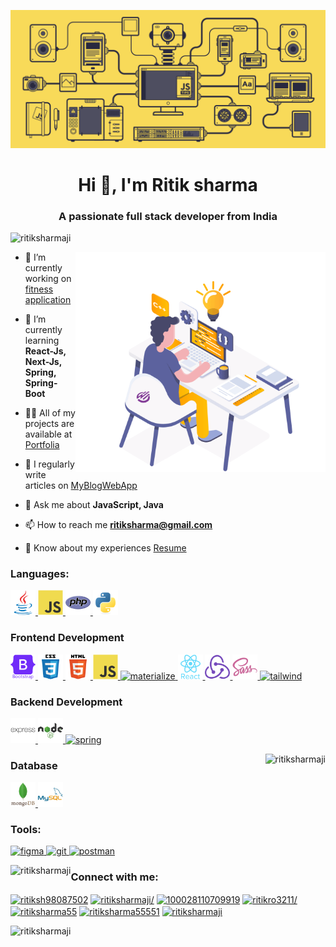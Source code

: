 ![MasterHead](./banner.gif)
<h1 align="center">Hi 👋, I'm Ritik sharma</h1>
<h3 align="center">A passionate full stack developer from India</h3>
<p align="left"> <img src="https://komarev.com/ghpvc/?username=ritiksharmaji&label=Profile%20views&color=0e75b6&style=flat" alt="ritiksharmaji" /> </p>

<img align="right" alt="Coding" width="400" padding-bottom="10" src="./github_image.gif"/>

- 🔭 I’m currently working on [fitness application](https://rkjfitness-app.vercel.app/)

- 🌱 I’m currently learning **React-Js, Next-Js, Spring, Spring-Boot**

- 👨‍💻 All of my projects are available at [Portfolia](https://www.ccbp.in/portfolio?uid=b0a03ba6-49dd-4bef-b392-1f303b62b423)

- 📝 I regularly write articles on [MyBlogWebApp](https://github.com/Ritiksharmaji)

- 💬 Ask me about **JavaScript, Java**

- 📫 How to reach me **ritiksharma@gmail.com**

- 📄 Know about my experiences [Resume](https://drive.google.com/file/d/1y8rgirQbhel_N-nj_FvA3Y8ERKr2fMjn/view)




<h3 align="left">Languages:</h3>
<p align="left"> <a href="https://www.java.com" target="_blank" rel="noreferrer"> <img src="https://raw.githubusercontent.com/devicons/devicon/master/icons/java/java-original.svg" alt="java" width="40" height="40"/> </a> <a href="https://developer.mozilla.org/en-US/docs/Web/JavaScript" target="_blank" rel="noreferrer"> <img src="https://raw.githubusercontent.com/devicons/devicon/master/icons/javascript/javascript-original.svg" alt="javascript" width="40" height="40"/> </a> <a href="https://www.php.net" target="_blank" rel="noreferrer"> <img src="https://raw.githubusercontent.com/devicons/devicon/master/icons/php/php-original.svg" alt="php" width="40" height="40"/> </a> <a href="https://www.python.org" target="_blank" rel="noreferrer"> <img src="https://raw.githubusercontent.com/devicons/devicon/master/icons/python/python-original.svg" alt="python" width="40" height="40"/> </a> </p>

<h3 align="left">Frontend Development</h3>
<p align="left"> <a href="https://getbootstrap.com" target="_blank" rel="noreferrer"> <img src="https://raw.githubusercontent.com/devicons/devicon/master/icons/bootstrap/bootstrap-plain-wordmark.svg" alt="bootstrap" width="40" height="40"/> </a> <a href="https://www.w3schools.com/css/" target="_blank" rel="noreferrer"> <img src="https://raw.githubusercontent.com/devicons/devicon/master/icons/css3/css3-original-wordmark.svg" alt="css3" width="40" height="40"/> </a> <a href="https://www.w3.org/html/" target="_blank" rel="noreferrer"> <img src="https://raw.githubusercontent.com/devicons/devicon/master/icons/html5/html5-original-wordmark.svg" alt="html5" width="40" height="40"/> </a> <a href="https://developer.mozilla.org/en-US/docs/Web/JavaScript" target="_blank" rel="noreferrer"> <img src="https://raw.githubusercontent.com/devicons/devicon/master/icons/javascript/javascript-original.svg" alt="javascript" width="40" height="40"/> </a> <a href="https://materializecss.com/" target="_blank" rel="noreferrer"> <img src="https://raw.githubusercontent.com/prplx/svg-logos/5585531d45d294869c4eaab4d7cf2e9c167710a9/svg/materialize.svg" alt="materialize" width="40" height="40"/> </a> <a href="https://reactjs.org/" target="_blank" rel="noreferrer"> <img src="https://raw.githubusercontent.com/devicons/devicon/master/icons/react/react-original-wordmark.svg" alt="react" width="40" height="40"/> </a> <a href="https://redux.js.org" target="_blank" rel="noreferrer"> <img src="https://raw.githubusercontent.com/devicons/devicon/master/icons/redux/redux-original.svg" alt="redux" width="40" height="40"/> </a> <a href="https://sass-lang.com" target="_blank" rel="noreferrer"> <img src="https://raw.githubusercontent.com/devicons/devicon/master/icons/sass/sass-original.svg" alt="sass" width="40" height="40"/> </a> <a href="https://tailwindcss.com/" target="_blank" rel="noreferrer"> <img src="https://www.vectorlogo.zone/logos/tailwindcss/tailwindcss-icon.svg" alt="tailwind" width="40" height="40"/> </a> </p>

<h3 align="left">Backend Development</h3>
<p align="left"> <a href="https://expressjs.com" target="_blank" rel="noreferrer"> <img src="https://raw.githubusercontent.com/devicons/devicon/master/icons/express/express-original-wordmark.svg" alt="express" width="40" height="40"/> </a> <a href="https://nodejs.org" target="_blank" rel="noreferrer"> <img src="https://raw.githubusercontent.com/devicons/devicon/master/icons/nodejs/nodejs-original-wordmark.svg" alt="nodejs" width="40" height="40"/> </a> <a href="https://spring.io/" target="_blank" rel="noreferrer"> <img src="https://www.vectorlogo.zone/logos/springio/springio-icon.svg" alt="spring" width="40" height="40"/> </a> </p>

<p align="right"><img align="right" src="https://github-readme-stats.vercel.app/api/top-langs?username=ritiksharmaji&show_icons=true&locale=en&layout=compact" alt="ritiksharmaji" /></p>

<h3 align="left">Database</h3>
<p align="left"> <a href="https://www.mongodb.com/" target="_blank" rel="noreferrer"> <img src="https://raw.githubusercontent.com/devicons/devicon/master/icons/mongodb/mongodb-original-wordmark.svg" alt="mongodb" width="40" height="40"/> </a> <a href="https://www.mysql.com/" target="_blank" rel="noreferrer"> <img src="https://raw.githubusercontent.com/devicons/devicon/master/icons/mysql/mysql-original-wordmark.svg" alt="mysql" width="40" height="40"/> </a> </p>

<h3 align="left">Tools:</h3>
<p align="left"> <a href="https://www.figma.com/" target="_blank" rel="noreferrer"> <img src="https://www.vectorlogo.zone/logos/figma/figma-icon.svg" alt="figma" width="40" height="40"/> </a> <a href="https://git-scm.com/" target="_blank" rel="noreferrer"> <img src="https://www.vectorlogo.zone/logos/git-scm/git-scm-icon.svg" alt="git" width="40" height="40"/> </a> <a href="https://postman.com" target="_blank" rel="noreferrer"> <img src="https://www.vectorlogo.zone/logos/getpostman/getpostman-icon.svg" alt="postman" width="40" height="40"/> </a> </p>





<img align="left" src="https://github-readme-stats.vercel.app/api?username=ritiksharmaji&show_icons=true&locale=en" alt="ritiksharmaji" />

<h3 align="left">Connect with me:</h3>
<p align="left">
<a href="https://twitter.com/ritiksh98087502" target="blank"><img align="center" src="https://raw.githubusercontent.com/rahuldkjain/github-profile-readme-generator/master/src/images/icons/Social/twitter.svg" alt="ritiksh98087502" height="30" width="40" /></a>
<a href="https://linkedin.com/in/ritiksharmaji/" target="blank"><img align="center" src="https://raw.githubusercontent.com/rahuldkjain/github-profile-readme-generator/master/src/images/icons/Social/linked-in-alt.svg" alt="ritiksharmaji/" height="30" width="40" /></a>
<a href="https://fb.com/100028110709919" target="blank"><img align="center" src="https://raw.githubusercontent.com/rahuldkjain/github-profile-readme-generator/master/src/images/icons/Social/facebook.svg" alt="100028110709919" height="30" width="40" /></a>
<a href="https://instagram.com/ritikro3211/" target="blank"><img align="center" src="https://raw.githubusercontent.com/rahuldkjain/github-profile-readme-generator/master/src/images/icons/Social/instagram.svg" alt="ritikro3211/" height="30" width="40" /></a>
<a href="https://www.codechef.com/users/ritiksharma55" target="blank"><img align="center" src="https://cdn.jsdelivr.net/npm/simple-icons@3.1.0/icons/codechef.svg" alt="ritiksharma55" height="30" width="40" /></a>
<a href="https://www.hackerrank.com/ritiksharma55551" target="blank"><img align="center" src="https://raw.githubusercontent.com/rahuldkjain/github-profile-readme-generator/master/src/images/icons/Social/hackerrank.svg" alt="ritiksharma55551" height="30" width="40" /></a>
<a href="https://www.topcoder.com/members/ritiksharmaji" target="blank"><img align="center" src="https://raw.githubusercontent.com/rahuldkjain/github-profile-readme-generator/master/src/images/icons/Social/topcoder.svg" alt="ritiksharmaji" height="30" width="40" /></a>
</p>

<img align="left" src="https://github-readme-streak-stats.herokuapp.com/?user=ritiksharmaji&" alt="ritiksharmaji" />

